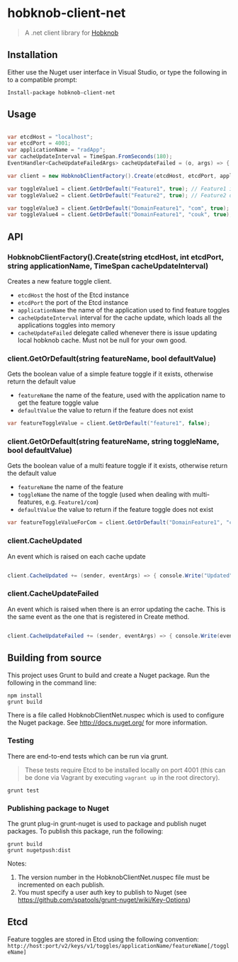 # hobknob-client-net

> A .net client library for [Hobknob](https://github.com/opentable/hobknob)

## Installation

Either use the Nuget user interface in Visual Studio, or type the following in to a compatible prompt:
```
Install-package hobknob-client-net
```

## Usage

```c#

var etcdHost = "localhost";
var etcdPort = 4001;
var applicationName = "radApp";
var cacheUpdateInterval = TimeSpan.FromSeconds(180);
EventHandler<CacheUpdateFailedArgs> cacheUpdateFailed = (o, args) => { throw args.Exception; }; 

var client = new HobknobClientFactory().Create(etcdHost, etcdPort, applicationName, cacheUpdateInterval, cacheUpdateFailed);

var toggleValue1 = client.GetOrDefault("Feature1", true); // Feature1 is false => false
var toggleValue2 = client.GetOrDefault("Feature2", true); // Feature2 does not exist => true

var toggleValue3 = client.GetOrDefault("DomainFeature1", "com", true); // Feature1/com exists => false
var toggleValue4 = client.GetOrDefault("DomainFeature1", "couk", true); // Feature1/couk does not exist => true

```

## API

### HobknobClientFactory().Create(string etcdHost, int etcdPort, string applicationName, TimeSpan cacheUpdateInterval)

Creates a new feature toggle client.

- `etcdHost` the host of the Etcd instance
- `etcdPort` the port of the Etcd instance
- `applicationName` the name of the application used to find feature toggles
- `cacheUpdateInterval` interval for the cache update, which loads all the applications toggles into memory
- `cacheUpdateFailed` delegate called whenever there is issue updating local hobknob cache. Must not be null for your own good.


### client.GetOrDefault(string featureName, bool defaultValue)

Gets the boolean value of a simple feature toggle if it exists, otherwise return the default value

- `featureName` the name of the feature, used with the application name to get the feature toggle value
- `defaultValue` the value to return if the feature does not exist

```c#
var featureToggleValue = client.GetOrDefault("feature1", false);
```

### client.GetOrDefault(string featureName, string toggleName, bool defaultValue)

Gets the boolean value of a multi feature toggle if it exists, otherwise return the default value

- `featureName` the name of the feature
- `toggleName` the name of the toggle (used when dealing with multi-features, e.g. `Feature1/com`)
- `defaultValue` the value to return if the feature toggle does not exist

```c#
var featureToggleValueForCom = client.GetOrDefault("DomainFeature1", "com", false);
```

### client.CacheUpdated

An event which is raised on each cache update

```c#

client.CacheUpdated += (sender, eventArgs) => { console.Write("Updated"); }

```


### client.CacheUpdateFailed

An event which is raised when there is an error updating the cache. This is the same event as the one that is registered in Create method.

```c#

client.CacheUpdateFailed += (sender, eventArgs) => { console.Write(eventArgs.Exception.ToString()); }

```

## Building from source

This project uses Grunt to build and create a Nuget package. Run the following in the command line:

```
npm install
grunt build
```

There is a file called HobknobClientNet.nuspec which is used to configure the Nuget package. See http://docs.nuget.org/ for more information.

### Testing

There are end-to-end tests which can be run via grunt.

> These tests require Etcd to be installed locally on port 4001 (this can be done via Vagrant by executing `vagrant up` in the root directory).

```
grunt test
```

### Publishing package to Nuget

The grunt plug-in grunt-nuget is used to package and publish nuget packages. To publish this package, run the following:

```
grunt build
grunt nugetpush:dist
```

Notes:
1. The version number in the HobknobClientNet.nuspec file must be incremented on each publish.
2. You must specify a user auth key to publish to Nuget (see https://github.com/spatools/grunt-nuget/wiki/Key-Options)


## Etcd

Feature toggles are stored in Etcd using the following convention:
`http://host:port/v2/keys/v1/toggles/applicationName/featureName[/toggleName]`
